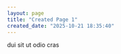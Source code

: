 ```yaml
---
layout: page
title: "Created Page 1"
created_date: "2025-10-21 18:35:40"
---
```


dui sit ut odio cras 

